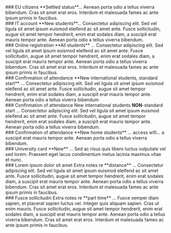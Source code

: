 <!-- Steps to include in wizard

home            British or Irish            reuse engage ones? as icon font?
eu              An EU citizen
international   Any other nationality        <i class="fas fa-globe"></i>

new             First year on course         <i class="fas fa-plus-circle"></i>
returner                                     <i class="fas fa-sync"></i>

stdstart        Start date in September      <i class="fas fa-calendar-check"></i>
nonstdstart                                  <i class="fas fa-calendar-alt"></i>

fulltime        Full time                     <i class="fas fa-user"></i>
parttime                                      <i class="fas fa-user-clock"></i>

distance        Distance learner              <i class="fas fa-satellite-dish"></i>
campus                                        <i class="fas fa-university"></i>
-->

<div class="stage eu  new returner  stdstart nonstdstart  fulltime parttime  distance campus" markdown="1">
### EU citizens
**Settled status**... Aenean porta odio a tellus viverra bibendum. Cras sit amet erat eros. Interdum et malesuada fames ac ante ipsum primis in faucibus.
</div>


<div class="stage  home eu international  new  stdstart nonstdstart  fulltime parttime  distance campus" markdown="1">
### IT account
**New students**... Consectetur adipiscing elit. Sed vel ligula sit amet ipsum euismod eleifend ac sit amet ante. Fusce sollicitudin, augue sit amet tempor hendrerit, enim erat sodales diam, a suscipit erat mauris tempor ante. Aenean porta odio a tellus viverra bibendum.

</div>


<div class="stage  home eu international  new returner  stdstart nonstdstart  fulltime parttime  distance campus" markdown="1">
### Online registration
**All students** ... Consectetur adipiscing elit. Sed vel ligula sit amet ipsum euismod eleifend ac sit amet ante. Fusce sollicitudin, augue sit amet tempor hendrerit, enim erat sodales diam, a suscipit erat mauris tempor ante. Aenean porta odio a tellus viverra bibendum. Cras sit amet erat eros. Interdum et malesuada fames ac ante ipsum primis in faucibus.
</div>


<div class="stage  international  new  stdstart  fulltime parttime  distance campus" markdown="1">
### Confirmation of attendance
**New international students, standard start** ... Consectetur adipiscing elit. Sed vel ligula sit amet ipsum euismod eleifend ac sit amet ante. Fusce sollicitudin, augue sit amet tempor hendrerit, enim erat sodales diam, a suscipit erat mauris tempor ante. Aenean porta odio a tellus viverra bibendum
</div>

<div class="stage  international  new  nonstdstart  fulltime parttime  distance campus" markdown="1">
### Confirmation of attendance
New international students <b>NON</b>-standard start ... Consectetur adipiscing elit. Sed vel ligula sit amet ipsum euismod eleifend ac sit amet ante. Fusce sollicitudin, augue sit amet tempor hendrerit, enim erat sodales diam, a suscipit erat mauris tempor ante. Aenean porta odio a tellus viverra bibendum.
</div>

<div class="stage  home eu  new  stdstart nonstdstart  fulltime parttime  distance campus" markdown="1">
### Confirmation of attendance
**New home students** ... access wifi... a suscipit erat mauris tempor ante. Aenean porta odio a tellus viverra bibendum.
</div>


<div class="stage  home eu international  new  stdstart nonstdstart  fulltime parttime  distance campus" markdown="1">
### University card
**New** ... Sed ac risus quis libero luctus vulputate vel sed lorem. Praesent eget lacus condimentum metus lacinia maximus vitae et nunc.
</div>




<div class="stage  home eu international  new  sstdstart nonstdstart  fulltime parttime  distance" markdown="1">
### Lorem ipsum dolor sit amet
Extra notes re **distance** ... Consectetur adipiscing elit. Sed vel ligula sit amet ipsum euismod eleifend ac sit amet ante. Fusce sollicitudin, augue sit amet tempor hendrerit, enim erat sodales diam, a suscipit erat mauris tempor ante. Aenean porta odio a tellus viverra bibendum. Cras sit amet erat eros. Interdum et malesuada fames ac ante ipsum primis in faucibus.
</div>



<div class="stage  home eu international  new  stdstart nonstdstart  parttime  distance campus" markdown="1">
### Fusce sollicitudin
Extra notes re **part time** ... Fusce semper diam sapien, et placerat sapien luctus vel. Integer quis aliquam sapien. Cras ut enim mauris. Fusce sollicitudin, augue sit amet tempor hendrerit, enim erat sodales diam, a suscipit erat mauris tempor ante. Aenean porta odio a tellus viverra bibendum. Cras sit amet erat eros. Interdum et malesuada fames ac ante ipsum primis in faucibus.
</div>
